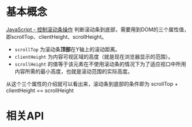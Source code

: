 # 基本概念
[JavaScript - 控制滚动条操作](https://www.jianshu.com/p/c4473018807c)
判断滚动条到底部，需要用到DOM的三个属性值，即scrollTop、clientHeight、scrollHeight。
-   `scrollTop` 为滚动条**顶部**在Y轴上的滚动距离。
-   `clientHeight` 为内容可视区域的高度（就是现在浏览器显示的范围）。
-   `scrollHeight`  的值等于该元素在不使用滚动条的情况下为了适应视口中所用内容所需的最小高度，也就是滚动范围的实际高度。

从这个三个属性的介绍就可以看出来，滚动条到底部的条件即为
scrollTop + clientHeight == scrollHeight

 

# 相关API